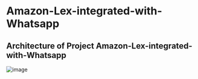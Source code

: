 # Amazon-Lex-integrated-with-Whatsapp

## Architecture of Project Amazon-Lex-integrated-with-Whatsapp

![image](https://github.com/sushmag1683/Amazon-Lex-integrated-with-Whatsapp/assets/116668536/dde9133b-9a3c-4482-a27f-f1467a6d3874)



